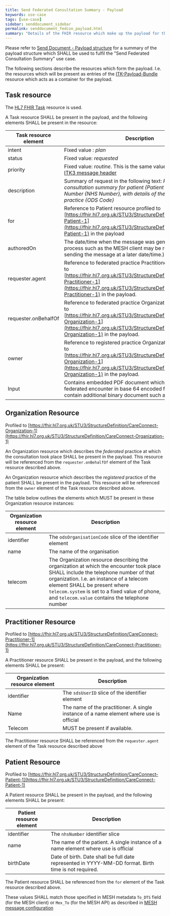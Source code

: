 ```yaml
---
title: Send Federated Consultation Summary - Payload
keywords: use-case
tags: [use-case]
sidebar: senddocument_sidebar
permalink: senddocument_fedcon_payload.html
summary: "Details of the FHIR resource which make up the payload for the Send Federated Consultation Summary use-case."
---
```


Please refer to [Send Document - Payload structure](senddocument_payload) for a summary of the payload structure which SHALL be used to fulfil the "Send Federated Consultation Summary" use case.

The following sections describe the resources which form the payload. I.e. the resources which will be present as entries of the [ITK-Payload-Bundle](https://fhir.nhs.uk/STU3/StructureDefinition/ITK-Payload-Bundle-1) resource which acts as a container for the payload. 

## Task resource ##

The [HL7 FHIR Task](https://www.hl7.org/fhir/task.html) resource is used.

A Task resource SHALL be present in the payload, and the following elements SHALL be present in the resource:

| Task resource element	| Description   |
|------|-------------|
| intent | Fixed value : *plan* |
| status | Fixed value: *requested* |
| priority | Fixed value: *routine*. This is the same value specified in the [ITK3 message header](senddocument_fedcon_itk3) |
| description |	Summary of request in the following text: *Federated GP consultation summary for patient {Patient Name} , NHS Number {NHS Number}, with details of the encounter at practice {ODS Code}* |
| for | Reference to Patient resource profiled to [https://fhir.hl7.org.uk/STU3/StructureDefinition/CareConnect-Patient-1](https://fhir.hl7.org.uk/STU3/StructureDefinition/CareConnect-Patient-1) in the payload |
| authoredOn | The date/time when the message was generated. (A separate process such as the MESH client may be responsible for sending the message at a later date/time.) |
| requester.agent | Reference to federated practice Practitioner resource profiled to [https://fhir.hl7.org.uk/STU3/StructureDefinition/CareConnect-Practitioner-1](https://fhir.hl7.org.uk/STU3/StructureDefinition/CareConnect-Practitioner-1) in the payload. |
| requester.onBehalfOf |Reference to federated practice Organization resource profiled to [https://fhir.hl7.org.uk/STU3/StructureDefinition/CareConnect-Organization-1](https://fhir.hl7.org.uk/STU3/StructureDefinition/CareConnect-Organization-1) in the payload. |
| owner | Reference to registered practice Organization resource profiled to [https://fhir.hl7.org.uk/STU3/StructureDefinition/CareConnect-Organization-1](https://fhir.hl7.org.uk/STU3/StructureDefinition/CareConnect-Organization-1) in the payload. |
| Input	| Contains embedded PDF document which describes the federated encounter in base 64 encoded format. May also contain additional binary document such as ECG record. |


## Organization Resource ##

Profiled to [https://fhir.hl7.org.uk/STU3/StructureDefinition/CareConnect-Organization-1](https://fhir.hl7.org.uk/STU3/StructureDefinition/CareConnect-Organization-1)

An Organization resource which describes the *federated* practice at which the consultation took place SHALL be present in the payload. This resource will be referenced from the `requester.onBehalfOf` element of the Task resource described above.

An Organization resource which describes the *registered* practice of the patient SHALL be present in the payload. This resource will be referenced from the `owner` element of the Task resource described above.

The table below outlines the elements which MUST be present in these Organization resource instances:

| Organization resource element	| Description |
| --------------- | ---------------|
| identifier | The `odsOrganisationCode` slice of the identifier element | 
| name | The name of the organisation |
| telecom |	The Organization resource describing the organization at which the encounter took place SHALL include the telephone number of that organization. I.e. an instance of a telecom element SHALL be present where `telecom.system` is set to a fixed value of phone, and `telecom.value` contains the telephone number |


## Practitioner Resource ##

Profiled to [https://fhir.hl7.org.uk/STU3/StructureDefinition/CareConnect-Practitioner-1](https://fhir.hl7.org.uk/STU3/StructureDefinition/CareConnect-Practitioner-1)

A Practitioner resource SHALL be present in the payload, and the following elements SHALL be present:

| Organization resource element	| Description |
| ---------------- | ---------------- |
| identifier | The `sdsUserID` slice of the identifier element | 
| Name       | The name of the practitioner. A single instance of a name element where use is official |	
| Telecom	 | MUST be present if available. |

The Practitioner resource SHALL be referenced from the `requester.agent` element of the Task resource described above

## Patient Resource ##

Profiled to [https://fhir.hl7.org.uk/STU3/StructureDefinition/CareConnect-Patient-1](https://fhir.hl7.org.uk/STU3/StructureDefinition/CareConnect-Patient-1)

A Patient resource SHALL be present in the payload, and the following elements SHALL be present:

| Patient resource element | Description |
| --------------- | -------------- | 
| identifier |The `nhsNumber` identifier slice | 
| name | The name of the patient. A single instance of a name element where use is official |
| birthDate | Date of birth. Date shall be full date represented in YYYY-MM-DD format. Birth time is not required. |

The Patient resource SHALL be referenced from the `for` element of the Task resource described above.

These values SHALL match those specified in MESH metadata `To_DTS` field (for the MESH client) or `Mex_To` (for the MESH API) as described in [MESH message configuration](senddocument_fedcon_mesh.html)
